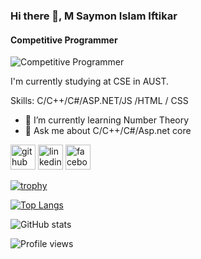 ### Hi there 👋, M Saymon Islam Iftikar
#### Competitive Programmer
![Competitive Programmer](https://scontent.fdac22-1.fna.fbcdn.net/v/t39.30808-6/301566527_618530116293483_314842603183067020_n.jpg?_nc_cat=109&ccb=1-7&_nc_sid=09cbfe&_nc_eui2=AeGcGWmCMOljdwWzV6mVi28VRNu6XmDmmcdE27peYOaZxwMHw9rO0jPv_703DYifqIUGrRapeomrXzDOdZ6fJiHr&_nc_ohc=nlZ08_xanCoAX820_Z8&_nc_ht=scontent.fdac22-1.fna&oh=00_AT9fN09D3ILrd73D0-a1-g-pVcs6zymUZlc_ra2u2bnJRw&oe=630D7210)

I'm currently studying at CSE in AUST.

Skills: C/C++/C#/ASP.NET/JS /HTML / CSS

- 🌱 I’m currently learning Number Theory 
- 💬 Ask me about C/C++/C#/Asp.net core 


[<img src='https://cdn.jsdelivr.net/npm/simple-icons@3.0.1/icons/github.svg' alt='github' height='40'>](https://github.com/saymon005)  [<img src='https://cdn.jsdelivr.net/npm/simple-icons@3.0.1/icons/linkedin.svg' alt='linkedin' height='40'>](https://www.linkedin.com/in/https://www.linkedin.com/in/m-saymon-islam-iftikar-7250291bb//)  [<img src='https://cdn.jsdelivr.net/npm/simple-icons@3.0.1/icons/facebook.svg' alt='facebook' height='40'>](https://www.facebook.com/https://www.facebook.com/saymon005)  

[![trophy](https://github-profile-trophy.vercel.app/?username=saymon005)](https://github.com/ryo-ma/github-profile-trophy)

[![Top Langs](https://github-readme-stats.vercel.app/api/top-langs/?username=saymon005)](https://github.com/anuraghazra/github-readme-stats)

![GitHub stats](https://github-readme-stats.vercel.app/api?username=saymon005&show_icons=true)  

![Profile views](https://gpvc.arturio.dev/saymon005)  
